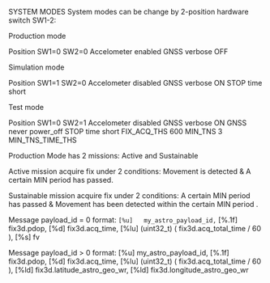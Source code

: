 SYSTEM MODES
System modes can be change by 2-position hardware switch SW1-2:

Production mode

Position SW1=0 SW2=0
Accelometer enabled
GNSS verbose OFF


Simulation mode

Position SW1=1 SW2=0
Accelometer disabled
GNSS verbose ON
STOP time short

Test mode

Position SW1=0 SW2=1
Accelometer disabled
GNSS verbose ON
GNSS never power_off
STOP time short
FIX_ACQ_THS 600
MIN_TNS 3
MIN_TNS_TIME_THS


Production Mode has 2 missions: Active and Sustainable

Active mission acquire fix under 2 conditions: Movement is detected & A certain MIN period has passed. 

Sustainable mission acquire fix under 2 conditions: A certain MIN period has passed & Movement has been detected within the certain MIN period .


Message payload_id = 0 format:
`[%u]	my_astro_payload_id,`
[%.1f]	fix3d.pdop,
[%d]	fix3d.acq_time,
[%lu]	(uint32_t) ( fix3d.acq_total_time / 60 ),
[%s]	fv

Message payload_id > 0 format:
[%u]	my_astro_payload_id,
[%.1f]	fix3d.pdop,
[%d]	fix3d.acq_time,
[%lu]	(uint32_t) ( fix3d.acq_total_time / 60 ),
[%ld]	fix3d.latitude_astro_geo_wr,
[%ld]	fix3d.longitude_astro_geo_wr